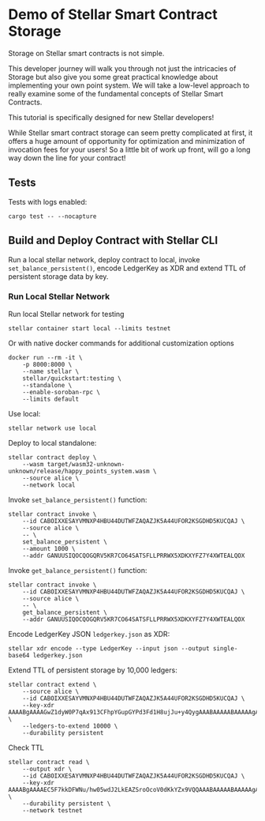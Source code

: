 # Demo of Stellar Smart Contract Storage

Storage on Stellar smart contracts is not simple.

This developer journey will walk you through not just the intricacies of Storage but also give you some great practical
knowledge about implementing your own point system. We will take a low-level approach to really examine some of the
fundamental concepts of Stellar Smart Contracts.

This tutorial is specifically designed for new Stellar developers!

While Stellar smart contract storage can seem pretty complicated at first, it offers a huge amount of opportunity for
optimization and minimization of invocation fees for your users!  So a little bit of work up front, will go a long way
down the line for your contract!

## Tests

Tests with logs enabled:

```
cargo test -- --nocapture
```

## Build and Deploy Contract with Stellar CLI

Run a local stellar network, deploy contract to local, invoke `set_balance_persistent()`, encode LedgerKey as
XDR and extend TTL of persistent storage data by key.

### Run Local Stellar Network

Run local Stellar network for testing

```
stellar container start local --limits testnet
```

Or with native docker commands for additional customization options

```
docker run --rm -it \
    -p 8000:8000 \
    --name stellar \
    stellar/quickstart:testing \
    --standalone \
    --enable-soroban-rpc \
    --limits default

```

Use local:

```
stellar network use local
```

Deploy to local standalone:

```
stellar contract deploy \
    --wasm target/wasm32-unknown-unknown/release/happy_points_system.wasm \
    --source alice \
    --network local
```

Invoke `set_balance_persistent()` function:

```
stellar contract invoke \
    --id CABOIXXESAYVMNXP4HBU44DUTWFZAQAZJK5A44UFOR2KSGDHD5KUCQAJ \
    --source alice \
    -- \
    set_balance_persistent \
    --amount 1000 \
    --addr GANUUSIQOCQOGQRV5KR7CO64SATSFLLPRRWX5XDKXYFZ7Y4XWTEALQOX
```

Invoke `get_balance_persistent()` function:

```
stellar contract invoke \
    --id CABOIXXESAYVMNXP4HBU44DUTWFZAQAZJK5A44UFOR2KSGDHD5KUCQAJ \
    --source alice \
    -- \
    get_balance_persistent \
    --addr GANUUSIQOCQOGQRV5KR7CO64SATSFLLPRRWX5XDKXYFZ7Y4XWTEALQOX
```

Encode LedgerKey JSON `ledgerkey.json` as XDR:

```
stellar xdr encode --type LedgerKey --input json --output single-base64 ledgerkey.json
```

Extend TTL of persistent storage by 10,000 ledgers:

```
stellar contract extend \
    --source alice \
    --id CABOIXXESAYVMNXP4HBU44DUTWFZAQAZJK5A44UFOR2KSGDHD5KUCQAJ \
    --key-xdr AAAABgAAAAGwZ1dyW0P7qAx913CFhpYGupGYPd3Fd1H8ujJu+y4QygAAABAAAAABAAAAAgAAAA8AAAAHQmFsYW5jZQAAAAASAAAAAAAAAAAbSkkQcKDjQjXqo/E73JAnIq1vjG1+3Gq+C5/jl7TIBQAAAAE= \
    --ledgers-to-extend 10000 \
    --durability persistent
```

Check TTL

```
stellar contract read \
    --output xdr \
    --id CABOIXXESAYVMNXP4HBU44DUTWFZAQAZJK5A44UFOR2KSGDHD5KUCQAJ \
    --key-xdr AAAABgAAAAEC5F7kkDFWNu/hw05wdJ2LkEAZSroOcoV0dKkYZx9VQQAAABAAAAABAAAAAgAAAA8AAAAHQmFsYW5jZQAAAAASAAAAAAAAAAAbSkkQcKDjQjXqo/E73JAnIq1vjG1+3Gq+C5/jl7TIBQAAAAE= \
    --durability persistent \
    --network testnet 
```